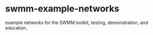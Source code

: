 # swmm-example-networks
example networks for the SWMM toolkit, testing, demonstration, and education.
